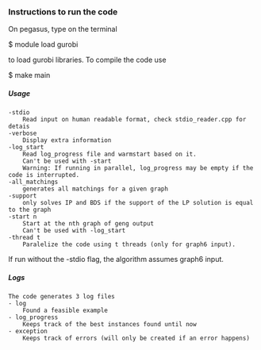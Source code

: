 ### Instructions to run the code

On pegasus, type on the terminal

$ module load gurobi

to load gurobi libraries. To compile the code use

$ make main

##### Usage
	-stdio
		Read input on human readable format, check stdio_reader.cpp for detais
	-verbose
		Display extra information
	-log_start
		Read log_progress file and warmstart based on it.
		Can't be used with -start
		Warning: If running in parallel, log_progress may be empty if the code is interrupted.
	-all_matchings
		generates all matchings for a given graph
	-support
		only solves IP and BDS if the support of the LP solution is equal to the graph		
	-start n
		Start at the nth graph of geng output
		Can't be used with -log_start
	-thread t
		Paralelize the code using t threads (only for graph6 input).		

If run without the -stdio flag, the algorithm assumes graph6 input.

##### Logs
	The code generates 3 log files
	- log
		Found a feasible example
	- log_progress
		Keeps track of the best instances found until now
	- exception
		Keeps track of errors (will only be created if an error happens)		
